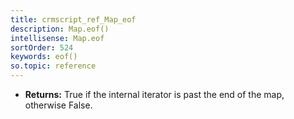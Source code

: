 ```yaml
---
title: crmscript_ref_Map_eof
description: Map.eof()
intellisense: Map.eof
sortOrder: 524
keywords: eof()
so.topic: reference
---
```



* **Returns:** True if the internal iterator is past the end of the map, otherwise False.


